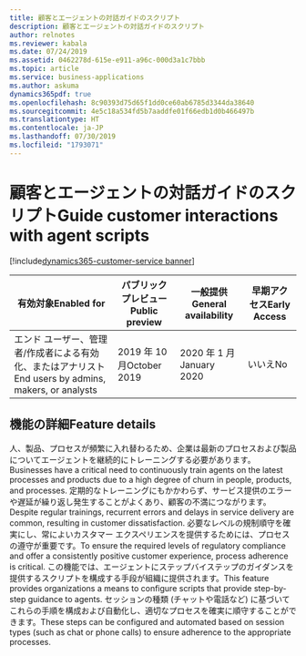 ```yaml
---
title: 顧客とエージェントの対話ガイドのスクリプト
description: 顧客とエージェントの対話ガイドのスクリプト
author: relnotes
ms.reviewer: kabala
ms.date: 07/24/2019
ms.assetid: 0462278d-615e-e911-a96c-000d3a1c7bbb
ms.topic: article
ms.service: business-applications
ms.author: askuma
dynamics365pdf: true
ms.openlocfilehash: 8c90393d75d65f1dd0ce60ab6785d3344da38640
ms.sourcegitcommit: 4e5c18a534fd5b7aaddfe01f66edb1d0b466497b
ms.translationtype: HT
ms.contentlocale: ja-JP
ms.lasthandoff: 07/30/2019
ms.locfileid: "1793071"
---
```

# <a name="guide-customer-interactions-with-agent-scripts"></a><span data-ttu-id="d5422-103">顧客とエージェントの対話ガイドのスクリプト</span><span class="sxs-lookup"><span data-stu-id="d5422-103">Guide customer interactions with agent scripts</span></span>
[!include[dynamics365-customer-service banner](../includes/dynamics365-customer-service.md)]

| <span data-ttu-id="d5422-104">有効対象</span><span class="sxs-lookup"><span data-stu-id="d5422-104">Enabled for</span></span>    |  <span data-ttu-id="d5422-105">パブリック プレビュー</span><span class="sxs-lookup"><span data-stu-id="d5422-105">Public preview</span></span> | <span data-ttu-id="d5422-106">一般提供</span><span class="sxs-lookup"><span data-stu-id="d5422-106">General availability</span></span> | <span data-ttu-id="d5422-107">早期アクセス</span><span class="sxs-lookup"><span data-stu-id="d5422-107">Early Access</span></span> |
| ---------- | ---------- |---------- |---------- |
|<span data-ttu-id="d5422-108">エンド ユーザー、管理者/作成者による有効化、またはアナリスト</span><span class="sxs-lookup"><span data-stu-id="d5422-108">End users by admins, makers, or analysts</span></span>|<span data-ttu-id="d5422-109">2019 年 10 月</span><span class="sxs-lookup"><span data-stu-id="d5422-109">October 2019</span></span>| <span data-ttu-id="d5422-110">2020 年 1 月</span><span class="sxs-lookup"><span data-stu-id="d5422-110">January 2020</span></span>|<span data-ttu-id="d5422-111">いいえ</span><span class="sxs-lookup"><span data-stu-id="d5422-111">No</span></span> |






## <a name="feature-details"></a><span data-ttu-id="d5422-112">機能の詳細</span><span class="sxs-lookup"><span data-stu-id="d5422-112">Feature details</span></span>
<!--feature detail start -->
<span data-ttu-id="d5422-113">人、製品、プロセスが頻繁に入れ替わるため、企業は最新のプロセスおよび製品についてエージェントを継続的にトレーニングする必要があります。</span><span class="sxs-lookup"><span data-stu-id="d5422-113">Businesses have a critical need to continuously train agents on the latest processes and products due to a high degree of churn in people, products, and processes.</span></span> <span data-ttu-id="d5422-114">定期的なトレーニングにもかかわらず、サービス提供のエラーや遅延が繰り返し発生することがよくあり、顧客の不満につながります。</span><span class="sxs-lookup"><span data-stu-id="d5422-114">Despite regular trainings, recurrent errors and delays in service delivery are common, resulting in customer dissatisfaction.</span></span> <span data-ttu-id="d5422-115">必要なレベルの規制順守を確実にし、常によいカスタマー エクスペリエンスを提供するためには、プロセスの遵守が重要です。</span><span class="sxs-lookup"><span data-stu-id="d5422-115">To ensure the required levels of regulatory compliance and offer a consistently positive customer experience, process adherence is critical.</span></span> <span data-ttu-id="d5422-116">この機能では、エージェントにステップバイステップのガイダンスを提供するスクリプトを構成する手段が組織に提供されます。</span><span class="sxs-lookup"><span data-stu-id="d5422-116">This feature provides organizations a means to configure scripts that provide step-by-step guidance to agents.</span></span> <span data-ttu-id="d5422-117">セッションの種類 (チャットや電話など) に基づいてこれらの手順を構成および自動化し、適切なプロセスを確実に順守することができます。</span><span class="sxs-lookup"><span data-stu-id="d5422-117">These steps can be configured and automated based on session types (such as chat or phone calls) to ensure adherence to the appropriate processes.</span></span>
<!--feature detail end -->











